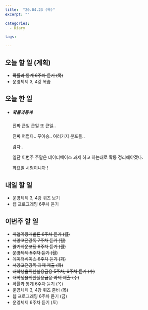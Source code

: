 ```yaml
---
title:  "20.04.23 (목)"
excerpt: ""

categories:
  - Diary

tags:

---
```


## 오늘 할 일 (계획)

- ~~확률과 통계 6주차 듣기 (목)~~
- 운영체제 3, 4강 복습


## 오늘 한 일

- ##### 확률과통계

  진짜 큰일 큰일 또 큰일..

  진짜 어렵다.. 푸아송.. 여러가지 분포들..

  람다..

  일단 이번주 주말은 데이터베이스 과제 하고 하는대로 확통 정리해야겠다.

  화요일 시험이니까 !


## 내일 할 일

- 운영체제 3, 4강 퀴즈 보기
- 웹 프로그래밍 6주차 듣기


## 이번주 할 일

- ~~취업역량개발론 6주차 듣기 (월)~~
- ~~서양고전강독 7주차 듣기 (월)~~
- ~~알기쉬운코딩 8주차 듣기 (월)~~
- ~~운영체제 5주차 듣기 (월)~~
- ~~데이터베이스 6주차 듣기 (화)~~
- ~~서양고전강독 과제 제출 (화)~~
- ~~대학생을위한실용금융 5주차, 6주차 듣기 (수)~~
- ~~대학생을위한실용금융 과제 제출 (수)~~
- ~~확률과 통계 6주차 듣기 (목)~~
- 운영체제 3, 4강 퀴즈 준비 (목)
- 웹 프로그래밍 6주차 듣기 (금)
- 운영체제 6주차 듣기 (토)